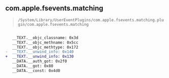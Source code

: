 ## com.apple.fsevents.matching

> `/System/Library/UserEventPlugins/com.apple.fsevents.matching.plugin/com.apple.fsevents.matching`

```diff

   __TEXT.__objc_classname: 0x3d
   __TEXT.__objc_methname: 0x5cc
   __TEXT.__objc_methtype: 0x172
-  __TEXT.__unwind_info: 0x140
+  __TEXT.__unwind_info: 0x130
   __DATA.__auth_got: 0x2f0
   __DATA.__got: 0x80
   __DATA.__const: 0x4d0

```
